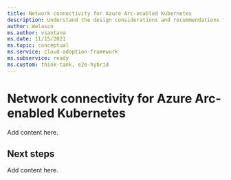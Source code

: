 ```yaml
---
title: Network connectivity for Azure Arc-enabled Kubernetes
description: Understand the design considerations and recommendations for network connectivity of Arc-enabled Kubernetes.
author: Welasco
ms.author: vsantana
ms.date: 11/15/2021
ms.topic: conceptual
ms.service: cloud-adoption-framework
ms.subservice: ready
ms.custom: think-tank, e2e-hybrid
---
```


# Network connectivity for Azure Arc-enabled Kubernetes

Add content here.

## Next steps

Add content here.
